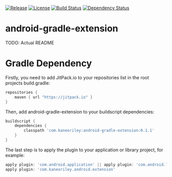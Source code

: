 [![Release](https://img.shields.io/github/release/lennykano/android-gradle-extension.svg?label=maven)](https://jitpack.io/#com.kaneoriley/android-gradle-extension) [![License](https://img.shields.io/badge/license-Apache%202.0-blue.svg)](http://www.apache.org/licenses/LICENSE-2.0) [![Build Status](https://travis-ci.org/lennykano/android-gradle-extension.svg?branch=master)](https://travis-ci.org/lennykano/android-gradle-extension) [![Dependency Status](https://www.versioneye.com/user/projects/55d44b37265ff6001c0011a2/badge.svg?style=flat)](https://www.versioneye.com/user/projects/55d44b37265ff6001c0011a2)

# android-gradle-extension

TODO: Actual README

# Gradle Dependency

Firstly, you need to add JitPack.io to your repositories list in the root projects build.gradle:

```gradle
repositories {
    maven { url "https://jitpack.io" }
}
```

Then, add android-gradle-extension to your buildscript dependencies:

```gradle
buildscript {
    dependencies {
        classpath 'com.kaneoriley:android-gradle-extension:0.1.1'
    }
}
```

The last step is to apply the plugin to your application or library project, for example:

```gradle
apply plugin: 'com.android.application' || apply plugin: 'com.android.library'
apply plugin: 'com.kaneoriley.android.extension'
```

